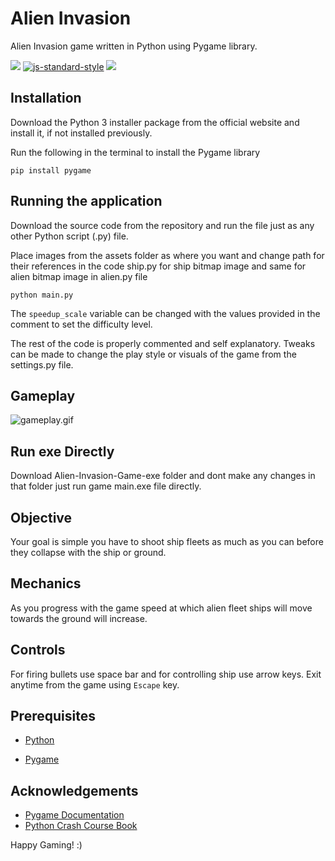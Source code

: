 
# Alien Invasion 

Alien Invasion game written in Python using Pygame library.

[![](https://img.shields.io/badge/contributions-welcome-brightgreen.svg)]() [![js-standard-style](https://img.shields.io/badge/code%20style-standard-brightgreen.svg)](https://peps.python.org/pep-0008/)  [![](https://img.shields.io/badge/download-releases-brightgreen.svg)](https://github.com/Nikhilhaspe/Alien-Invasion-Game)
## Installation

Download the Python 3 installer package from the official website and install it, if not installed previously.

Run the following in the terminal to install the Pygame library

```
pip install pygame
```

## Running the application

Download the source code from the repository and run the file just as any other Python script (.py) file.

Place images from the assets folder as where you want and change path for their references in the code 
ship.py for ship bitmap image and same for alien bitmap image in alien.py file
```
python main.py
```

The `speedup_scale` variable can be changed with the values provided in the comment to set the difficulty level.

The rest of the code is properly commented and self explanatory. Tweaks can be made to change the play style or visuals of the game from the 
settings.py file.


## Gameplay

![gameplay.gif](https://github.com/Nikhilhaspe/Alien-Invasion-Game/blob/master/Images/gameplay.gif)

## Run exe Directly
Download Alien-Invasion-Game-exe folder and dont make any changes
in that folder just run game main.exe file directly.

## Objective

Your goal is simple you have to shoot ship fleets as much as
you can before they collapse with the ship or ground.
## Mechanics

As you progress with the game speed at which alien fleet 
ships will move towards the ground will increase.
## Controls

For firing bullets use space bar and for controlling ship use arrow
keys.
Exit anytime from the game using `Escape` key.
## Prerequisites

- [Python](https://www.python.org/)
    
- [Pygame](https://www.pygame.org/wiki/GettingStarted)
## Acknowledgements

- [Pygame Documentation](https://www.pygame.org/docs/)
- [Python Crash Course Book](https://nostarch.com/pythoncrashcourse2e)

Happy Gaming! :)
